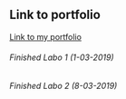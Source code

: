 ## Link to portfolio

[Link to my portfolio](https://github.com/ApacheHelikopter/2imd-webtech3-portfolio.git)

###### Finished Labo 1 (1-03-2019)

###### Finished Labo 2 (8-03-2019)
